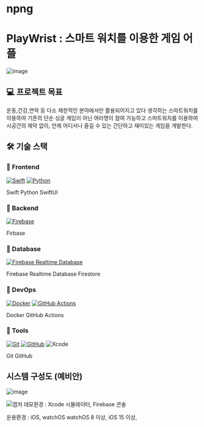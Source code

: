 # npng
  
# PlayWrist : 스마트 워치를 이용한 게임 어플

![image](https://github.com/user-attachments/assets/851ec773-93f9-439d-8a24-068e643628ac)

## 💻 프로젝트 목표
운동,건강,연락 등 다소 제한적인 분야에서만 활용되어지고 있다 생각하는 스마트워치를 이용하여 기존의 단순 싱글 게임이 아닌 여러명이 참여 가능하고 스마트워치를 이용하여 시공간의 제약 없이, 언제 어디서나 즐길 수 있는 간단하고 재미있는 게임을 개발한다.


## 🛠️ 기술 스택

### 🔹 Frontend
[![Swift](https://skillicons.dev/icons?i=swift)](https://swift.org)
[![Python](https://skillicons.dev/icons?i=python)](https://python.org)



 Swift  Python SwiftUI

### 🔹 Backend
[![Firebase](https://skillicons.dev/icons?i=firebase)](https://firebase.google.com)

 Firbase

### 🔹 Database
[![Firebase Realtime Database](https://skillicons.dev/icons?i=firebase)](https://firebase.google.com/products/realtime-database)

 Firebase Realtime Database   Firestore

### 🔹 DevOps
[![Docker](https://skillicons.dev/icons?i=docker)](https://www.docker.com) 
[![GitHub Actions](https://skillicons.dev/icons?i=githubactions)](https://github.com/features/actions)

 Docker   GitHub Actions

### 🔹 Tools
[![Git](https://skillicons.dev/icons?i=git)](https://git-scm.com) 
[![GitHub](https://skillicons.dev/icons?i=github)](https://github.com)
![Xcode](https://img.shields.io/badge/Development-Xcode-blue)
  
   Git   GitHub


## 시스템 구성도 (예비안)
![image](https://github.com/user-attachments/assets/a448aa35-835c-4b3e-8df1-9e6902919e2c)


![캡처](https://github.com/user-attachments/assets/a06df50b-f561-4d22-b8ac-d3a1c7316253)
데모환경 : Xcode 시뮬레이터, Firebase 콘솔

운용환경 : iOS, watchOS
watchOS 8 이상, iOS 15 이상,


